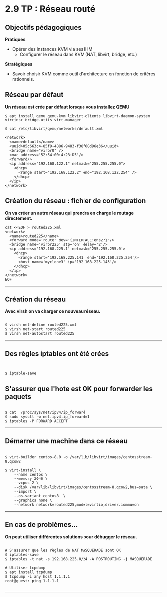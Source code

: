 # 2.9 TP : Réseau routé


## Objectifs pédagogiques

**Pratiques**

- Opérer des instances KVM via ses IHM
  - Configurer le réseau dans KVM (NAT, libvirt, bridge, etc.)

**Stratégiques**

- Savoir choisir KVM comme outil d'architecture en fonction de critères rationnels.

## Réseau par défaut

**Un réseau est crée par défaut lorsque vous installez QEMU**

```shell
$ apt install qemu qemu-kvm libvirt-clients libvirt-daemon-system virtinst bridge-utils virt-manager

$ cat /etc/libvirt/qemu/networks/default.xml

<network>  
  <name>default</name>  
  <uuid>05c663c4-85f9-4886-9483-f38f68d96e36</uuid>  
  <bridge name="virbr0" />  
  <mac address='52:54:00:4:23:D5'/>  
  <forward/>  
  <ip address="192.168.122.1" netmask="255.255.255.0">  
    <dhcp>  
      <range start="192.168.122.2" end="192.168.122.254" />  
    </dhcp>  
  </ip>  
</network>

```

## Création du réseau : fichier de configuration

**On va créer un autre réseau qui prendra en charge le routage directement.**

```shell
cat <<EOF > routed225.xml
<network>
  <name>routed225</name>
  <forward mode='route' dev='{INTERFACE:ens2?}'/>
  <bridge name='virbr225' stp='on' delay='2'/>
  <ip address='192.168.225.1' netmask='255.255.255.0'>
    <dhcp>
      <range start='192.168.225.141' end='192.168.225.254'/>
      <host name='myclone3' ip='192.168.225.143'/>
    </dhcp>
  </ip>
</network>
EOF
```


---

## Création du réseau

**Avec virsh on va charger ce nouveau réseau.**

```shell

$ virsh net-define routed225.xml
$ virsh net-start routed225
$ virsh net-autostart routed225

```

--- 

## Des règles iptables ont été crées 

```shell


$ iptable-save

```
## S'assurer que l'hote est OK pour forwarder les paquets

```shell

$ cat  /proc/sys/net/ipv4/ip_forward 
$ sudo sysctl -w net.ipv4.ip_forward=1
$ iptables -P FORWARD ACCEPT

```

---

## Démarrer une machine dans ce réseau

```shell

$ virt-builder centos-8.0 -o /var/lib/libvirt/images/centosstream-8.qcow2

$ virt-install \
    --name centos \
    --memory 2048 \
    --vcpus 2 \
    --disk /var/lib/libvirt/images/centosstream-8.qcow2,bus=sata \
    --import \
    --os-variant centos8  \
    --graphics none \
    --network network=routed225,model=virtio,driver.iommu=on

```
---

## En cas de problèmes...

**On peut utiliser différentes solutions pour débugger le réseau.**


```shell

# S'assurer que les règles de NAT MASQUERADE sont OK
$ iptables-save
$ iptables -t nat -s 192.168.225.0/24 -A POSTROUTING -j MASQUERADE

# Utiliser tcpdump 
$ apt install tcpdump
$ tcpdump -i any host 1.1.1.1
root@guest: ping 1.1.1.1


```

---